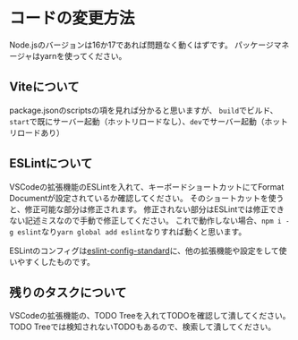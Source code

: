 # コードの変更方法
Node.jsのバージョンは16か17であれば問題なく動くはずです。
パッケージマネージャはyarnを使ってください。

## Viteについて
package.jsonのscriptsの項を見れば分かると思いますが、
`build`でビルド、`start`で既にサーバー起動（ホットリロードなし）、`dev`でサーバー起動（ホットリロードあり）

## ESLintについて
VSCodeの拡張機能のESLintを入れて、キーボードショートカットにてFormat Documentが設定されているか確認してください。
そのショートカットを使うと、修正可能な部分は修正されます。
修正されない部分はESLintでは修正できない記述ミスなので手動で修正してください。
これで動作しない場合、`npm i -g eslint`なり`yarn global add eslint`なりすれば動くと思います。

ESLintのコンフィグは[eslint-config-standard](https://github.com/standard/eslint-config-standard)に、他の拡張機能や設定をして使いやすくしたものです。

## 残りのタスクについて
VSCodeの拡張機能の、TODO Treeを入れてTODOを確認して潰してください。
TODO Treeでは検知されないTODOもあるので、検索して潰してください。
